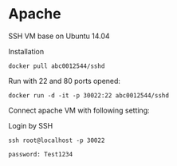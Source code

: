 # Apache

SSH VM base on Ubuntu 14.04

Installation

```
docker pull abc0012544/sshd
```

Run with 22 and 80 ports opened:

```
docker run -d -it -p 30022:22 abc0012544/sshd
```

Connect apache VM with following setting:

Login by SSH

```
ssh root@localhost -p 30022

password: Test1234
```
